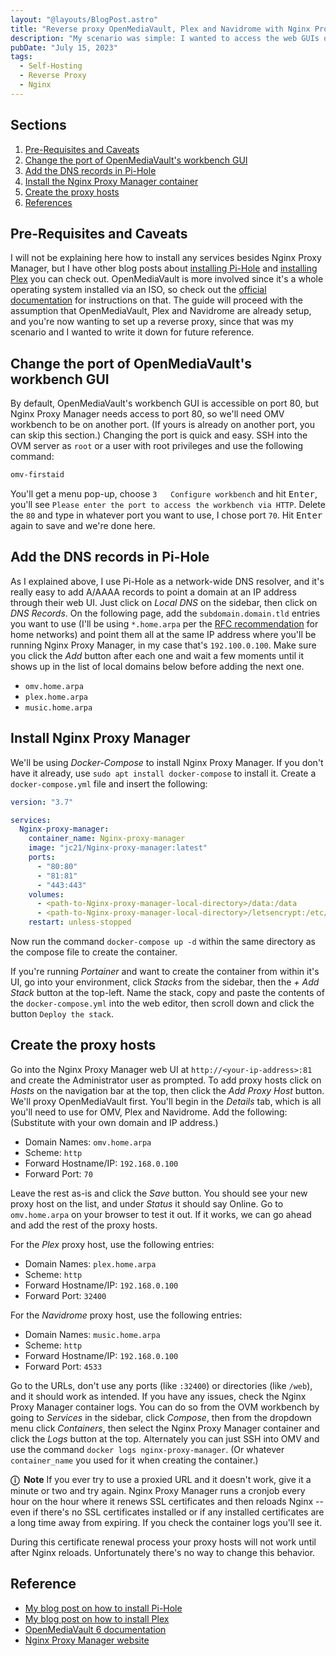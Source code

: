 ```yaml
---
layout: "@layouts/BlogPost.astro"
title: "Reverse proxy OpenMediaVault, Plex and Navidrome with Nginx Proxy Manager and Pi-Hole"
description: "My scenario was simple: I wanted to access the web GUIs of OpenMediaVault, Plex and Navidrome via a URL like subdomain.example.tld without having to remember IPs and ports, inside my home network only and without the need for SSL/HTTPS. Nothing fancy, nothing accessible from outside my house. Here's how I did that with Nginx Proxy Manager as the reverse proxy and Pi-Hole as the DNS."
pubDate: "July 15, 2023"
tags:
  - Self-Hosting
  - Reverse Proxy
  - Nginx
---
```


## Sections

1. [Pre-Requisites and Caveats](#pre)
2. [Change the port of OpenMediaVault's workbench GUI](#omv)
3. [Add the DNS records in Pi-Hole](#pihole)
4. [Install the Nginx Proxy Manager container](#npm)
5. [Create the proxy hosts](#proxy)
6. [References](#ref)

<div id='pre' />

## Pre-Requisites and Caveats

I will not be explaining here how to install any services besides Nginx Proxy Manager, but I have other blog posts about <a href="http://localhost:3000/blog/set-up-pihole-on-linux" target="_blank">installing Pi-Hole</a> and <a href="http://localhost:3000/blog/setting-up-plex-in-docker" target="_blank">installing Plex</a> you can check out. OpenMediaVault is more involved since it's a whole operating system installed via an ISO, so check out the <a href="https://docs.openmediavault.org/en/latest/installation/index.html" target="_blank">official documentation</a> for instructions on that. The guide will proceed with the assumption that OpenMediaVault, Plex and Navidrome are already setup, and you're now wanting to set up a reverse proxy, since that was my scenario and I wanted to write it down for future reference.

<div id='omv' />

## Change the port of OpenMediaVault's workbench GUI

By default, OpenMediaVault's workbench GUI is accessible on port 80, but Nginx Proxy Manager needs access to port 80, so we'll need OMV workbench to be on another port. (If yours is already on another port, you can skip this section.) Changing the port is quick and easy. SSH into the OVM server as `root` or a user with root privileges and use the following command:

```bash
omv-firstaid
```

You'll get a menu pop-up, choose `3   Configure workbench` and hit <kbd>Enter</kbd>, you'll see `Please enter the port to access the workbench via HTTP`. Delete the `80` and type in whatever port you want to use, I chose port `70`. Hit <kbd>Enter</kbd> again to save and we're done here.

<div id='pihole' />

## Add the DNS records in Pi-Hole

As I explained above, I use Pi-Hole as a network-wide DNS resolver, and it's really easy to add A/AAAA records to point a domain at an IP address through their web UI. Just click on _Local DNS_ on the sidebar, then click on _DNS Records_. On the following page, add the `subdomain.domain.tld` entries you want to use (I'll be using `*.home.arpa` per the <a href="https://www.rfc-editor.org/rfc/rfc8375.html" target="_target">RFC recommendation</a> for home networks) and point them all at the same IP address where you'll be running Nginx Proxy Manager, in my case that's `192.100.0.100`. Make sure you click the _Add_ button after each one and wait a few moments until it shows up in the list of local domains below before adding the next one.

- `omv.home.arpa`
- `plex.home.arpa`
- `music.home.arpa`

<div id='npm' />

## Install Nginx Proxy Manager

We'll be using _Docker-Compose_ to install Nginx Proxy Manager. If you don't have it already, use `sudo apt install docker-compose` to install it. Create a `docker-compose.yml` file and insert the following:

```yaml
version: "3.7"

services:
  Nginx-proxy-manager:
    container_name: Nginx-proxy-manager
    image: "jc21/Nginx-proxy-manager:latest"
    ports:
      - "80:80"
      - "81:81"
      - "443:443"
    volumes:
      - <path-to-Nginx-proxy-manager-local-directory>/data:/data
      - <path-to-Nginx-proxy-manager-local-directory>/letsencrypt:/etc/letsencrypt
    restart: unless-stopped
```

Now run the command `docker-compose up -d` within the same directory as the compose file to create the container.

If you're running _Portainer_ and want to create the container from within it's UI, go into your environment, click _Stacks_ from the sidebar, then the _+ Add Stack_ button at the top-left. Name the stack, copy and paste the contents of the `docker-compose.yml` into the web editor, then scroll down and click the button `Deploy the stack`.

<div id='proxy' />

## Create the proxy hosts

Go into the Nginx Proxy Manager web UI at `http://<your-ip-address>:81` and create the Administrator user as prompted. To add proxy hosts click on _Hosts_ on the navigation bar at the top, then click the _Add Proxy Host_ button. We'll proxy OpenMediaVault first. You'll begin in the _Details_ tab, which is all you'll need to use for OMV, Plex and Navidrome. Add the following: (Substitute with your own domain and IP address.)

- Domain Names: `omv.home.arpa`
- Scheme: `http`
- Forward Hostname/IP: `192.168.0.100`
- Forward Port: `70`

Leave the rest as-is and click the _Save_ button. You should see your new proxy host on the list, and under _Status_ it should say Online. Go to `omv.home.arpa` on your browser to test it out. If it works, we can go ahead and add the rest of the proxy hosts.

For the _Plex_ proxy host, use the following entries:

- Domain Names: `plex.home.arpa`
- Scheme: `http`
- Forward Hostname/IP: `192.168.0.100`
- Forward Port: `32400`

For the _Navidrome_ proxy host, use the following entries:

- Domain Names: `music.home.arpa`
- Scheme: `http`
- Forward Hostname/IP: `192.168.0.100`
- Forward Port: `4533`

Go to the URLs, don't use any ports (like `:32400`) or directories (like `/web`), and it should work as intended. If you have any issues, check the Nginx Proxy Manager container logs. You can do so from the OVM workbench by going to _Services_ in the sidebar, click _Compose_, then from the dropdown menu click _Containers_, then select the Nginx Proxy Manager container and click the _Logs_ button at the top. Alternately you can just SSH into OMV and use the command `docker logs nginx-proxy-manager`. (Or whatever `container_name` you used for it when creating the container.)

<div class="note">
  <b>ⓘ &nbsp;Note</b>
  If you ever try to use a proxied URL and it doesn't work, give it a minute or two and try again. Nginx Proxy Manager runs a cronjob every hour on the hour where it renews SSL certificates and then reloads Nginx -- even if there's no SSL certificates installed or if any installed certificates are a long time away from expiring. If you check the container logs you'll see it.
  
  During this certificate renewal process your proxy hosts will not work until after Nginx reloads. Unfortunately there's no way to change this behavior.
</div>

<div id='ref' />

## Reference

- <a href="http://localhost:3000/blog/set-up-pihole-on-linux" target="_blank">My blog post on how to install Pi-Hole</a>
- <a href="http://localhost:3000/blog/setting-up-plex-in-docker" target="_blank">My blog post on how to install Plex</a>
- <a href="https://docs.openmediavault.org/en/latest" target="_blank">OpenMediaVault 6 documentation</a>
- <a href="https://nginxproxymanager.com" target="_blank">Nginx Proxy Manager website</a>

